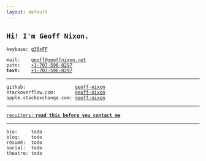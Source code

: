 ```yaml
---
layout: default
---
```


## `Hi! I'm Geoff Nixon.`  

`keybase: `[`g30xFF`](https://keybase.io/g30xFF)  

`mail:    `[`geoff@geoffnixon.net`](mailto:type-that-out---copy-paste-wont-work-because-thats-not-an-@)  
`pstn:    `[`+1-707-596-0297`](tel:+17075960297)  
**`text:    `**[`+1-707-596-0297`](sms:+17075960297)  

---

`github:                  `[`geoff-nixon`](https://github.com/geoff-nixon)  
`stackoverflow.com:       `[`geoff-nixon`](https://stackoverflow.com/users/2351351/geoff-nixon)  
`apple.stackexchange.com: `[`geoff-nixon`](https://apple.stackexchange.com/users/65379/geoff-nixon)

---

[`recuiters:` **`read this before you contact me`**](https://www.quora.com/Has-anyone-ever-turned-down-a-job-offer-from-Google-If-so-why/answer/Geoff-Nixon-3)

---

`bio:     todo`  
`blog:    todo`  
`résumé:  todo`  
`social:  todo`  
`theatre: todo`  
